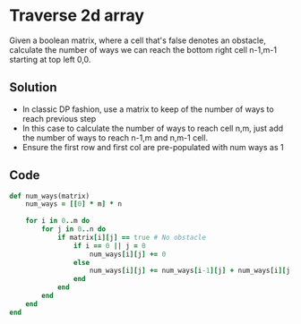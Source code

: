 # Traverse 2d array
Given a boolean matrix, where a cell that's false denotes an obstacle, calculate the number of ways we can reach the bottom right cell n-1,m-1 starting at top left 0,0.

## Solution
- In classic DP fashion, use a matrix to keep of the number of ways to reach previous step
- In this case to calculate the number of ways to reach cell n,m, just add the number of ways to reach n-1,m and n,m-1 cell.
- Ensure the first row and first col are pre-populated with num ways as 1

## Code
```ruby
def num_ways(matrix)
    num_ways = [[0] * m] * n
    
    for i in 0..m do
        for j in 0..n do
            if matrix[i][j] == true # No obstacle
                if i == 0 || j = 0
                    num_ways[i][j] += 0    
                else
                    num_ways[i][j] += num_ways[i-1][j] + num_ways[i][j-1]
                end
            end
        end
    end
end
```